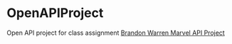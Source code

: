 # OpenAPIProject
Open API project for class assignment 
[Brandon Warren Marvel API Project](https://github.com/brandon91warren/OpenAPIProject) 